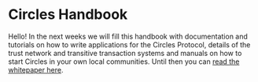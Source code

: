 Circles Handbook
===

Hello! In the next weeks we will fill this handbook with documentation and tutorials on how to write applications for the Circles Protocol, details of the trust network and transitive transaction systems and manuals on how to start Circles in your own local communities. Until then you can [read the whitepaper here](https://handbook.joincircles.net/about/whitepaper.html).
